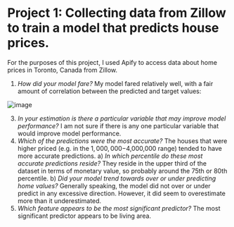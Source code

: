 # Project 1: Collecting data from Zillow to train a model that predicts house prices.
For the purposes of this project, I used Apify to access data about home prices in Toronto, Canada from Zillow. 

1. *How did your model fare?* My model fared relatively well, with a fair amount of correlation between the predicted and target values: 

![image](https://user-images.githubusercontent.com/70035366/125210514-49f4ec00-e26e-11eb-9951-ecaa389b4b0b.png)

3. *In your estimation is there a particular variable that may improve model performance?* I am not sure if there is any one particular variable that would improve model performance. 
4. *Which of the predictions were the most accurate?* The houses that were higher priced (e.g. in the $1,000,000-$4,000,000 range) tended to have more accurate predictions. 
      a) *In which percentile do these most accurate predictions reside?* They reside in the upper third of the dataset in terms of monetary value, so probably around the 75th or 80th percentile. 
      b) *Did your model trend towards over or under predicting home values?* Generally speaking, the model did not over or under predict in any excessive direction. However, it did seem to overestimate more than it underestimated. 
4. *Which feature appears to be the most significant predictor?* The most significant predictor appears to be living area. 
